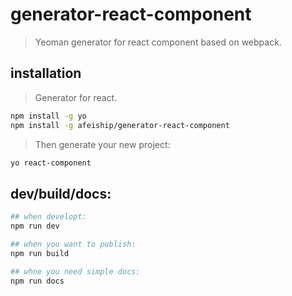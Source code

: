# generator-react-component
> Yeoman generator for react component based on webpack.

## installation
> Generator for react.

```bash
npm install -g yo
npm install -g afeiship/generator-react-component
```

> Then generate your new project:
```bash
yo react-component
```


## dev/build/docs:
```bash
## when developt:
npm run dev

## when you want to publish:
npm run build

## whne you need simple docs:
npm run docs
```
